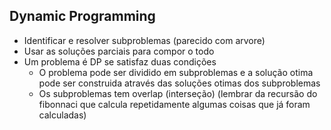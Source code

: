 ## Dynamic Programming
- Identificar e resolver subproblemas (parecido com arvore)
- Usar as soluções parciais para compor o todo
- Um problema é DP se satisfaz duas condições
	- O problema pode ser dividido em subproblemas e a solução otima pode ser construida através das soluções otimas dos subproblemas
	- Os subproblemas tem overlap (interseção) (lembrar da recursão do fibonnaci que calcula repetidamente algumas coisas que já foram calculadas)
